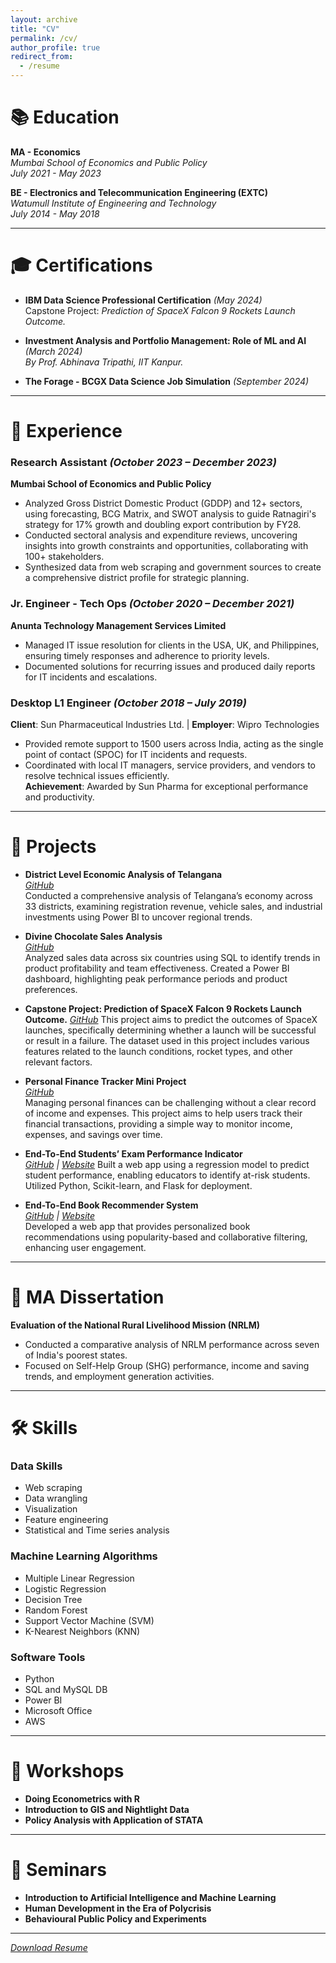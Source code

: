 ```yaml
---
layout: archive
title: "CV"
permalink: /cv/
author_profile: true
redirect_from:
  - /resume
---
```


# 📚 Education

**MA - Economics**  
*Mumbai School of Economics and Public Policy*  
*July 2021 - May 2023*  

**BE - Electronics and Telecommunication Engineering (EXTC)**  
*Watumull Institute of Engineering and Technology*  
*July 2014 - May 2018*  

---

# 🎓 Certifications

- **IBM Data Science Professional Certification** *(May 2024)*  
  Capstone Project: *Prediction of SpaceX Falcon 9 Rockets Launch Outcome.*

- **Investment Analysis and Portfolio Management: Role of ML and AI** *(March 2024)*  
  *By Prof. Abhinava Tripathi, IIT Kanpur.*

- **The Forage - BCGX Data Science Job Simulation** *(September 2024)*  

---

# 💼 Experience

### **Research Assistant** *(October 2023 – December 2023)*  
**Mumbai School of Economics and Public Policy**  
- Analyzed Gross District Domestic Product (GDDP) and 12+ sectors, using forecasting, BCG Matrix, and SWOT analysis to guide Ratnagiri's strategy for 17% growth and doubling export contribution by FY28.  
- Conducted sectoral analysis and expenditure reviews, uncovering insights into growth constraints and opportunities, collaborating with 100+ stakeholders.  
- Synthesized data from web scraping and government sources to create a comprehensive district profile for strategic planning.  

### **Jr. Engineer - Tech Ops** *(October 2020 – December 2021)*  
**Anunta Technology Management Services Limited**  
- Managed IT issue resolution for clients in the USA, UK, and Philippines, ensuring timely responses and adherence to priority levels.  
- Documented solutions for recurring issues and produced daily reports for IT incidents and escalations.  

### **Desktop L1 Engineer** *(October 2018 – July 2019)*  
**Client**: Sun Pharmaceutical Industries Ltd. | **Employer**: Wipro Technologies  
- Provided remote support to 1500 users across India, acting as the single point of contact (SPOC) for IT incidents and requests.  
- Coordinated with local IT managers, service providers, and vendors to resolve technical issues efficiently.  
**Achievement**: Awarded by Sun Pharma for exceptional performance and productivity.  

---

# 🚀 Projects  

- **District Level Economic Analysis of Telangana**  
  *[GitHub](https://github.com/23MD/District-Level-Economic-Analysis-of-Telangana-Revenue-Transport-and-Investments)*  
  Conducted a comprehensive analysis of Telangana’s economy across 33 districts, examining registration revenue, vehicle sales, and industrial investments using Power BI to uncover regional trends.

- **Divine Chocolate Sales Analysis**  
  *[GitHub](https://github.com/23MD/Chocolate_Sales_Analysis)*  
  Analyzed sales data across six countries using SQL to identify trends in product profitability and team effectiveness. Created a Power BI dashboard, highlighting peak performance periods and product preferences.

- **Capstone Project: Prediction of SpaceX Falcon 9 Rockets Launch Outcome.**
  *[GitHub](https://github.com/23MD/DataScience_Capstone_Project)*
  This project aims to predict the outcomes of SpaceX launches, specifically determining whether a launch will be successful or result in a failure. The dataset used in this project includes various features related to the launch conditions, rocket types, and other relevant factors.

- **Personal Finance Tracker Mini Project**  
  *[GitHub](https://github.com/23MD/Personal-Finance-Tracker)*  
  Managing personal finances can be challenging without a clear record of income and expenses. This project aims to help users track their financial transactions, providing a simple way to monitor income, expenses, and savings over time.
  

- **End-To-End Students’ Exam Performance Indicator**  
  *[GitHub](https://github.com/23MD/Student_Exam_Performance_Indicator) | [Website](https://student-exam-performance-indicator.onrender.com/predictdata)*
  Built a web app using a regression model to predict student performance, enabling educators to identify at-risk students. Utilized Python, Scikit-learn, and Flask for deployment.

- **End-To-End Book Recommender System**  
  *[GitHub](https://github.com/23MD/Book-Recommendation-System) | [Website](https://book-recommendation-system-9ruh.onrender.com/)*  
  Developed a web app that provides personalized book recommendations using popularity-based and collaborative filtering, enhancing user engagement.

---

# 📄 MA Dissertation

**Evaluation of the National Rural Livelihood Mission (NRLM)**  
- Conducted a comparative analysis of NRLM performance across seven of India's poorest states.  
- Focused on Self-Help Group (SHG) performance, income and saving trends, and employment generation activities.

---

# 🛠 Skills

### **Data Skills**  
- Web scraping  
- Data wrangling  
- Visualization  
- Feature engineering  
- Statistical and Time series analysis  

### **Machine Learning Algorithms**  
- Multiple Linear Regression  
- Logistic Regression  
- Decision Tree  
- Random Forest  
- Support Vector Machine (SVM)  
- K-Nearest Neighbors (KNN)  

### **Software Tools**  
- Python  
- SQL and MySQL DB  
- Power BI  
- Microsoft Office  
- AWS  

---

# 🏫 Workshops  

- **Doing Econometrics with R**  
- **Introduction to GIS and Nightlight Data**  
- **Policy Analysis with Application of STATA**  

---

# 🎤 Seminars  

- **Introduction to Artificial Intelligence and Machine Learning**  
- **Human Development in the Era of Polycrisis**  
- **Behavioural Public Policy and Experiments**

---

*[Download Resume](https://github.com/23MD/mihirdamania.github.io/blob/1df1fe8a8c00f1954754e634b2f8e099b08c7aaa/files/MIHIR_DAMANIA.pdf)* 



 
